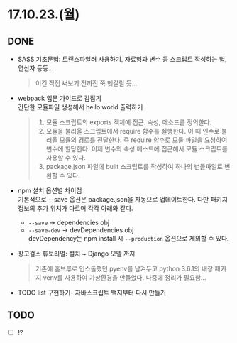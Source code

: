 # 17.10.23.(월)

## DONE

* SASS 기초문법: 트랜스파일러 사용하기, 자료형과 변수 등 스크립트 작성하는 법, 연산자 등등...  
  > 이건 직접 써보기 전까진 쭉 헷갈릴 듯...

* webpack 입문 가이드로 감잡기  
  간단한 모듈파일 생성해서 hello world 출력하기  
  > 1. 모듈 스크립트의 exports 객체에 접근. 속성, 메소드를 정의한다.  
  > 2. 모듈을 불러올 스크립트에서 require 함수를 실행한다. 이 때 인수로 불러올 모듈의 경로를 전달한다. 즉 require 함수로 모듈 파일을 요청하여 변수에 할당한다. 이제 변수의 속성 메소드에 접근해서 모듈 스크립트를 사용할 수 있다.  
  > 3. package.json 파일에 built 스크립트를 작성하여 하나의 번들파일로 변환할 수 있다.  

* npm 설치 옵션별 차이점  
  기본적으로 --save 옵션은 package.json을 자동으로 업데이트한다. 다만 패키지 정보의 추가 위치가 다르며 각각 아래와 같다.
  * `--save` -> dependencies obj
  * `--save-dev` -> devDependencies obj  
    devDependency는 npm install 시 `--production` 옵션으로 제외할 수 있다.

* 장고걸스 튜토리얼: 설치 ~ Django 모델 까지  
  > 기존에 홈브루로 인스톨했던 pyenv를 남겨두고 python 3.6.1의 내장 패키지 venv를 사용하여 가상환경을 만들었다. 나중에 정리가 필요함...

* TODO list 구현하기- 자바스크립트 백지부터 다시 만들기

## TODO

* [ ] !?